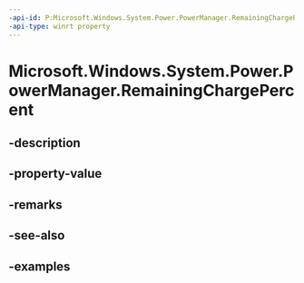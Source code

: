 ```yaml
---
-api-id: P:Microsoft.Windows.System.Power.PowerManager.RemainingChargePercent
-api-type: winrt property
---
```


# Microsoft.Windows.System.Power.PowerManager.RemainingChargePercent

<!--
public static int RemainingChargePercent { get; }
-->


## -description

## -property-value

## -remarks

## -see-also

## -examples


